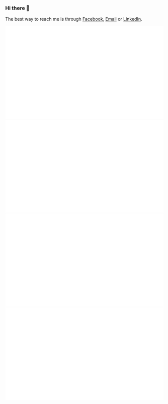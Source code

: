 ### Hi there 👋

<!-- <a href="#">
  <img align="right" src="https://github-readme-stats.vercel.app/api?username=vndee&show_icons=true&theme=default">
</a>
 -->
The best way to reach me is through [Facebook](https://www.facebook.com/vndee.huynh), [Email](mailto:vndee.huynh@gmail.com) or [LinkedIn](https://www.linkedin.com/in/vndee/).

![](https://raw.githubusercontent.com/vndee/github-stats/master/generated/overview.svg#gh-dark-mode-only)
![](https://raw.githubusercontent.com/vndee/github-stats/master/generated/overview.svg#gh-light-mode-only)
![](https://raw.githubusercontent.com/vndee/github-stats/master/generated/languages.svg#gh-dark-mode-only)
![](https://raw.githubusercontent.com/vndee/github-stats/master/generated/languages.svg#gh-light-mode-only)
